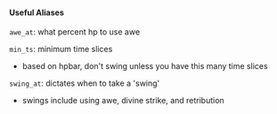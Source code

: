 #### Useful Aliases
`awe_at`: what percent hp to use awe

`min_ts`: minimum time slices
- based on hpbar, don't swing unless you have this many time slices

`swing_at`: dictates when to take a 'swing'
- swings include using awe, divine strike, and retribution
